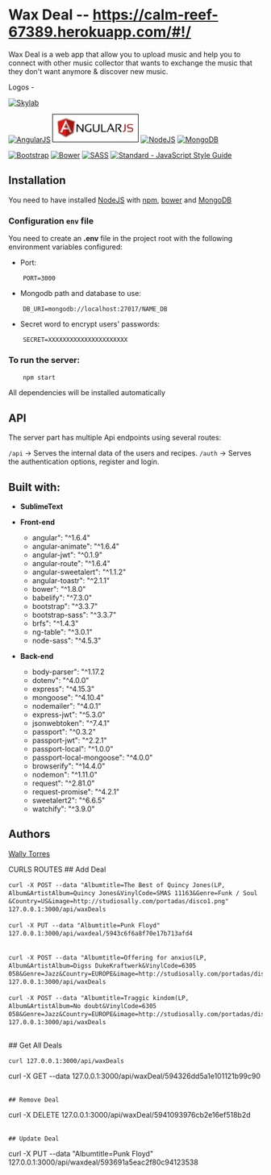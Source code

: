 
# Wax Deal -- https://calm-reef-67389.herokuapp.com/#!/

Wax Deal is a web app that allow you to upload music and help you to connect with other music collector that wants to exchange the music that they  don't want anymore & discover new music.


Logos - 

[![Skylab](https://github.com/FransLopez/logo-images/blob/master/logos/skylab-56.png)](http://www.skylabcoders.com/)  

[![AngularJS](https://github.com/FransLopez/logo-images/blob/master/logos/angularjs.png)](https://angularjs.org/)
[![AngularJS](https://github.com/Iggy-Codes/logo-images/blob/master/logos/angularjs.png)](https://angularjs.org/)
[![NodeJS](https://github.com/FransLopez/logo-images/blob/master/logos/nodejs.png)](https://nodejs.org/)
[![MongoDB](https://github.com/FransLopez/logo-images/blob/master/logos/mongodb.png)](https://www.mongodb.com/)

[![Bootstrap](https://github.com/FransLopez/logo-images/blob/master/logos/bootstrap.png)](http://getbootstrap.com/)
[![Bower](https://github.com/FransLopez/logo-images/blob/master/logos/bower.png)](https://bower.io/)
[![SASS](https://github.com/FransLopez/logo-images/blob/master/logos/sass.png)](http://sass-lang.com/) 
[![Standard - JavaScript Style Guide](https://img.shields.io/badge/code%20style-standard-brightgreen.svg)](http://standardjs.com/)


## Installation

You need to have installed [NodeJS](https://nodejs.org/) with [npm](https://www.npmjs.com/), [bower](https://bower.io/) and [MongoDB](https://www.mongodb.com/)

### Configuration `env` file
You need to create an **.env** file in the project root with the following environment variables configured:
- Port:
```
    PORT=3000
```

- Mongodb path and database to use:
```
    DB_URI=mongodb://localhost:27017/NAME_DB
```

- Secret word to encrypt users' passwords:
```
    SECRET=XXXXXXXXXXXXXXXXXXXXXX
```

### To run the server:
```
    npm start
```
All dependencies will be installed automatically

## API
The server part has multiple Api endpoints using several routes:

`/api` -> Serves the internal data of the users and recipes.
`/auth` -> Serves the authentication options, register and login.


## Built with:
* **SublimeText**
* **Front-end**
    - angular": "^1.6.4"
    - angular-animate": "^1.6.4"
    - angular-jwt": "^0.1.9"
    - angular-route": "^1.6.4"
    - angular-sweetalert": "^1.1.2"
    - angular-toastr": "^2.1.1"
    - bower": "^1.8.0"
    - babelify": "^7.3.0"
    - bootstrap": "^3.3.7"
    - bootstrap-sass": "^3.3.7"
    - brfs": "^1.4.3"
    - ng-table": "^3.0.1"
    - node-sass": "^4.5.3"
    
* **Back-end**
    - body-parser": "^1.17.2
    - dotenv": "^4.0.0"
    - express": "^4.15.3"
    - mongoose": "^4.10.4"
    - nodemailer": "^4.0.1"
    - express-jwt": "^5.3.0"
    - jsonwebtoken": "^7.4.1"
    - passport": "^0.3.2"
    - passport-jwt": "^2.2.1"
    - passport-local": "^1.0.0"
    - passport-local-mongoose": "^4.0.0"
    - browserify": "^14.4.0"
    - nodemon": "^1.11.0"
    - request": "^2.81.0"
    - request-promise": "^4.2.1"
    - sweetalert2": "^6.6.5"
    - watchify": "^3.9.0"

## Authors
[Wally Torres ](https://github.com/studiosally)


CURLS ROUTES
## Add Deal

```
curl -X POST --data "Albumtitle=The Best of Quincy Jones‎(LP, Album&ArtistAlbum=Quincy Jones&VinylCode=SMAS 11163&Genre=Funk / Soul &Country=US&image=http://studiosally.com/portadas/disco1.png" 127.0.0.1:3000/api/waxDeals

curl -X PUT --data "Albumtitle=Punk Floyd" 127.0.0.1:3000/api/waxdeal/5943c6f6a8f70e17b713afd4


curl -X POST --data "Albumtitle=Offering for anxius(LP, Album&ArtistAlbum=Digss DukeKraftwerk&VinylCode=6305 058&Genre=Jazz&Country=EUROPE&image=http://studiosally.com/portadas/disco2.png" 127.0.0.1:3000/api/waxDeals

curl -X POST --data "Albumtitle=Traggic kindom(LP, Album&ArtistAlbum=No doubt&VinylCode=6305 058&Genre=Jazz&Country=EUROPE&image=http://studiosally.com/portadas/disco3.png" 127.0.0.1:3000/api/waxDeals


```

## Get All Deals

```
curl 127.0.0.1:3000/api/waxDeals
```
curl -X GET --data 127.0.0.1:3000/api/waxDeal/594326dd5a1e101121b99c90 
```

## Remove Deal

```
curl -X DELETE 127.0.0.1:3000/api/waxDeal/5941093976cb2e16ef518b2d
```

## Update Deal

```
curl -X PUT --data "Albumtitle=Punk Floyd" 127.0.0.1:3000/api/waxdeal/593691a5eac2f80c94123538
```

